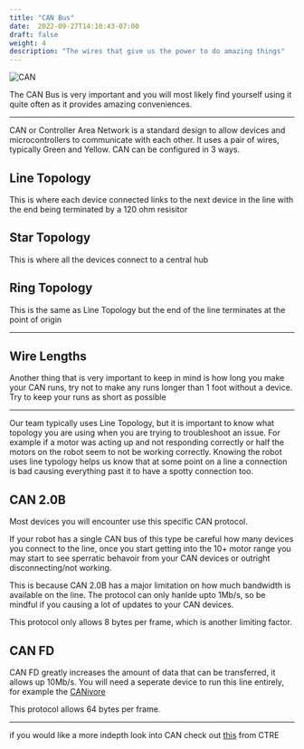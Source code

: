 ```yaml
---
title: "CAN Bus"
date:  2022-09-27T14:10:43-07:00
draft: false
weight: 4
description: "The wires that give us the power to do amazing things"
---
```

![CAN](/images/CAN-Wire.webp?width=200px&height=200px)

The CAN Bus is very important and you will most likely find yourself using it quite often as it provides amazing conveniences.

---

CAN or Controller Area Network is a standard design to allow devices and microcontrollers to communicate with each other. It uses a pair of wires, typically Green and Yellow. CAN can be configured in 3 ways.

## Line Topology
This is where each device connected links to the next device in the line with the end being terminated by a 120 ohm resisitor

## Star Topology
This is where all the devices connect to a central hub

## Ring Topology
This is the same as Line Topology but the end of the line terminates at the point of origin

--- 

## Wire Lengths
Another thing that is very important to keep in mind is how long you make your CAN runs, try not to make any runs longer than 1 foot without a device. Try to keep your runs as short as possible

---

Our team typically uses Line Topology, but it is important to know what topology you are using when you are trying to troubleshoot an issue. For example if a motor was acting up and not responding correctly or half the motors on the robot seem to not be working correctly. Knowing the robot uses line typology helps us know that at some point on a line a connection is bad causing everything past it to have a spotty connection too.

## CAN 2.0B
Most devices you will encounter use this specific CAN protocol.

If your robot has a single CAN bus of this type be careful how many devices you connect to the line, once you start getting into the 10+ motor range you may start to see sperratic behavoir from your CAN devices or outright disconnecting/not working.

This is because CAN 2.0B has a major limitation on how much bandwidth is available on the line. The protocol can only hanlde upto 1Mb/s, so be mindful if you causing a lot of updates to your CAN devices.

This protocol only allows 8 bytes per frame, which is another limiting factor.


## CAN FD

CAN FD greatly increases the amount of data that can be transferred, it allows up 10Mb/s. You will need a seperate device to run this line entirely, for example the [CANivore](https://store.ctr-electronics.com/canivore/)

This protocol allows 64 bytes per frame.

---

if you would like a more indepth look into CAN check out [this](https://store.ctr-electronics.com/can-fd/) from CTRE
